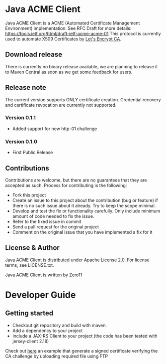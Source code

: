 # Java ACME Client

Java ACME Client is a ACME (Automated Certificate Management Environment) implementation.
See RFC Draft for more details: https://tools.ietf.org/html/draft-ietf-acme-acme-01
This protocol is currently used to automate X509 Certificates by [Let's Encrypt CA](https://letsencrypt.org).

## Download release

There is currently no binary release available, we are planning to release it to Maven Central as soon as we get some feedback for users.

## Release note

The current version supports ONLY certificate creation. Credential recovery and certificate revocation are currently not supported.

### Version 0.1.1
- Added support for new http-01 challenge

### Version 0.1.0
- First Public Release

## Contributions

Contributions are welcome, but there are no guarantees that they are accepted as such. Process for contributing is the following:
- Fork this project
- Create an issue to this project about the contribution (bug or feature) if there is no such issue about it already. Try to keep the scope minimal.
- Develop and test the fix or functionality carefully. Only include minimum amount of code needed to fix the issue.
- Refer to the fixed issue in commit
- Send a pull request for the original project
- Comment on the original issue that you have implemented a fix for it

## License & Author

Java ACME Client is distributed under Apache License 2.0. For license terms, see LICENSE.txt.

Java ACME Client is written by Zero11

# Developer Guide

## Getting started

- Checkout git repository and build with maven.
- Add a dependency to your project
- Include a JAX-RS Client to your project (the code has been tested with jersey-client 2.18)

Check out [here](https://github.com/zero11it/acme-client-letsencrypt-demo) an example that generate a signed certificate verifying the CA challenge by uploading required file using FTP  